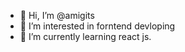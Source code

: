 - 👋 Hi, I’m @amigits
- 👀 I’m interested in forntend devloping
- 🌱 I’m currently learning react js.

<!---
amigits/amigits is a ✨ special ✨ repository because its `README.md` (this file) appears on your GitHub profile.
You can click the Preview link to take a look at your changes.
--->
